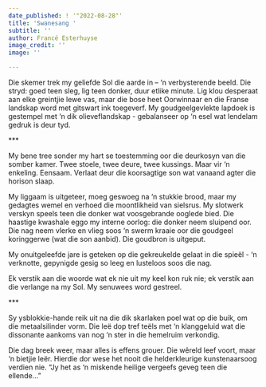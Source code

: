 ```yaml
---
date_published: ! '"2022-08-28"'
title: 'Swanesang '
subtitle: ''
author: Francé Esterhuyse
image_credit: ''
image: ''

---
```

Die skemer trek my geliefde Sol die aarde in – ‘n verbysterende beeld. Die stryd: goed teen sleg, lig teen donker, duur etlike minute. Lig klou desperaat aan elke greintjie lewe vas, maar die bose heet Oorwinnaar en die Franse landskap word met gitswart ink toegeverf. My goudgeelgevlekte lapdoek is gestempel met ‘n dik olieveflandskap - gebalanseer op ‘n esel wat lendelam gedruk is deur tyd.

\***

My bene tree sonder my hart se toestemming oor die deurkosyn van die somber kamer. Twee stoele, twee deure, twee kussings. Maar vir ‘n enkeling. Eensaam. Verlaat deur die koorsagtige son wat vanaand agter die horison slaap.

My liggaam is uitgeteer, moeg geswoeg na ‘n stukkie brood, maar my gedagtes wemel en verhoed die moontlikheid van sielsrus. My slotwerk verskyn speels teen die donker wat voosgebrande ooglede bied. Die haastige kwashale eggo my interne oorlog: die donker neem sluipend oor. Die nag neem vlerke en vlieg soos ‘n swerm kraaie oor die goudgeel koringgerwe (wat die son aanbid). Die goudbron is uitgeput.

My onuitgeleefde jare is geteken op die gekreukelde gelaat in die spieël - ‘n verknotte, gepynigde gesig so leeg en lusteloos soos die nag.

Ek verstik aan die woorde wat ek nie uit my keel kon ruk nie; ek verstik aan die verlange na my Sol. My senuwees word gestreel.

\***

Sy ysblokkie-hande reik uit na die dik skarlaken poel wat op die buik, om die metaalsilinder vorm. Die leë dop tref teëls met ‘n klanggeluid wat die dissonante aankoms van nog ‘n ster in die hemelruim verkondig.

Die dag breek weer, maar alles is effens grouer. Die wêreld leef voort, maar ‘n bietjie leër. Hierdie dor wese het nooit die helderkleurige kunstenaarsoog verdien nie. “Jy het as ‘n miskende heilige vergeefs geveg teen die ellende...”